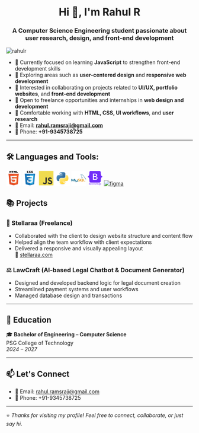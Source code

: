 <h1 align="center">Hi 👋, I'm Rahul R</h1>
<h3 align="center">A Computer Science Engineering student passionate about user research, design, and front-end development</h3>

<p align="left"> <img src="https://komarev.com/ghpvc/?username=rahulr&label=Profile%20views&color=0e75b6&style=flat" alt="rahulr" /> </p>

- 🔭 Currently focused on learning **JavaScript** to strengthen front-end development skills  
- 🌱 Exploring areas such as **user-centered design** and **responsive web development**  
- 👥 Interested in collaborating on projects related to **UI/UX, portfolio websites**, and **front-end development**  
- 💼 Open to freelance opportunities and internships in **web design and development**  
- 💬 Comfortable working with **HTML, CSS, UI workflows**, and **user research**  
- 📧 Email: **rahul.ramsraji@gmail.com**  
- 📱 Phone: **+91-9345738725**

---

## 🛠️ Languages and Tools:

<p align="left">
  <a href="https://developer.mozilla.org/en-US/docs/Web/HTML" target="_blank"><img src="https://raw.githubusercontent.com/devicons/devicon/master/icons/html5/html5-original-wordmark.svg" alt="html5" width="40" height="40"/></a>
  <a href="https://developer.mozilla.org/en-US/docs/Web/CSS" target="_blank"><img src="https://raw.githubusercontent.com/devicons/devicon/master/icons/css3/css3-original-wordmark.svg" alt="css3" width="40" height="40"/></a>
  <a href="https://www.javascript.com/" target="_blank"><img src="https://raw.githubusercontent.com/devicons/devicon/master/icons/javascript/javascript-original.svg" alt="javascript" width="40" height="40"/></a>
  <a href="https://www.python.org" target="_blank"><img src="https://raw.githubusercontent.com/devicons/devicon/master/icons/python/python-original.svg" alt="python" width="40" height="40"/></a>
  <a href="https://www.mysql.com/" target="_blank"><img src="https://raw.githubusercontent.com/devicons/devicon/master/icons/mysql/mysql-original-wordmark.svg" alt="mysql" width="40" height="40"/></a>
  <a href="https://getbootstrap.com" target="_blank"><img src="https://raw.githubusercontent.com/devicons/devicon/master/icons/bootstrap/bootstrap-plain-wordmark.svg" alt="bootstrap" width="40" height="40"/></a>
  <a href="https://www.figma.com/" target="_blank"><img src="https://upload.wikimedia.org/wikipedia/commons/3/33/Figma-logo.svg" alt="figma" width="40" height="40"/></a>
</p>

## 📚 Projects

### 💼 Stellaraa (Freelance)
- Collaborated with the client to design website structure and content flow  
- Helped align the team workflow with client expectations  
- Delivered a responsive and visually appealing layout  
🔗 [stellaraa.com](https://www.stellaraa.com)

### ⚖️ LawCraft (AI-based Legal Chatbot & Document Generator)
- Designed and developed backend logic for legal document creation  
- Streamlined payment systems and user workflows  
- Managed database design and transactions  

---

## 🏫 Education

🎓 **Bachelor of Engineering – Computer Science**  
PSG College of Technology  
*2024 – 2027*

---

## 📫 Let's Connect

- 📧 Email: rahul.ramsraji@gmail.com  
- 📱 Phone: +91-9345738725  

---

⭐️ *Thanks for visiting my profile! Feel free to connect, collaborate, or just say hi.*  
